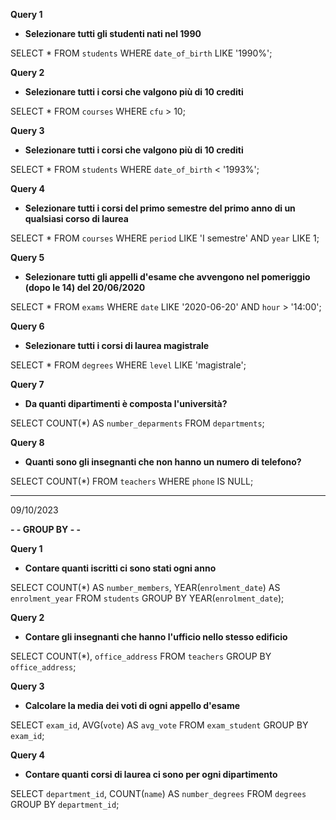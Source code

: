 **Query 1**

- **Selezionare tutti gli studenti nati nel 1990**

SELECT \* FROM `students` WHERE `date_of_birth` LIKE '1990%';

**Query 2**

- **Selezionare tutti i corsi che valgono più di 10 crediti**

SELECT \* FROM `courses` WHERE `cfu` > 10;

**Query 3**

- **Selezionare tutti i corsi che valgono più di 10 crediti**

SELECT \* FROM `students` WHERE `date_of_birth` < '1993%';

**Query 4**

- **Selezionare tutti i corsi del primo semestre del primo anno di un qualsiasi corso di laurea**

SELECT \* FROM `courses` WHERE `period` LIKE 'I semestre' AND `year` LIKE 1;

**Query 5**

- **Selezionare tutti gli appelli d'esame che avvengono nel pomeriggio (dopo le 14) del 20/06/2020**

SELECT \* FROM `exams` WHERE `date` LIKE '2020-06-20' AND `hour` > '14:00';

**Query 6**

- **Selezionare tutti i corsi di laurea magistrale**

SELECT \* FROM `degrees` WHERE `level` LIKE 'magistrale';

**Query 7**

- **Da quanti dipartimenti è composta l'università?**

SELECT COUNT(\*) AS `number_deparments` FROM `departments`;

**Query 8**

- **Quanti sono gli insegnanti che non hanno un numero di telefono?**

SELECT COUNT(\*) FROM `teachers` WHERE `phone` IS NULL;

---

09/10/2023

**- - GROUP BY - -**

**Query 1**

- **Contare quanti iscritti ci sono stati ogni anno**

SELECT COUNT(\*) AS `number_members`, YEAR(`enrolment_date`) AS `enrolment_year` FROM `students` GROUP BY YEAR(`enrolment_date`);

**Query 2**

- **Contare gli insegnanti che hanno l'ufficio nello stesso edificio**

SELECT COUNT(\*), `office_address` FROM `teachers` GROUP BY `office_address`;

**Query 3**

- **Calcolare la media dei voti di ogni appello d'esame**

SELECT `exam_id`, AVG(`vote`) AS `avg_vote` FROM `exam_student` GROUP BY `exam_id`;

**Query 4**

- **Contare quanti corsi di laurea ci sono per ogni dipartimento**

SELECT `department_id`, COUNT(`name`) AS `number_degrees` FROM `degrees` GROUP BY `department_id`;
